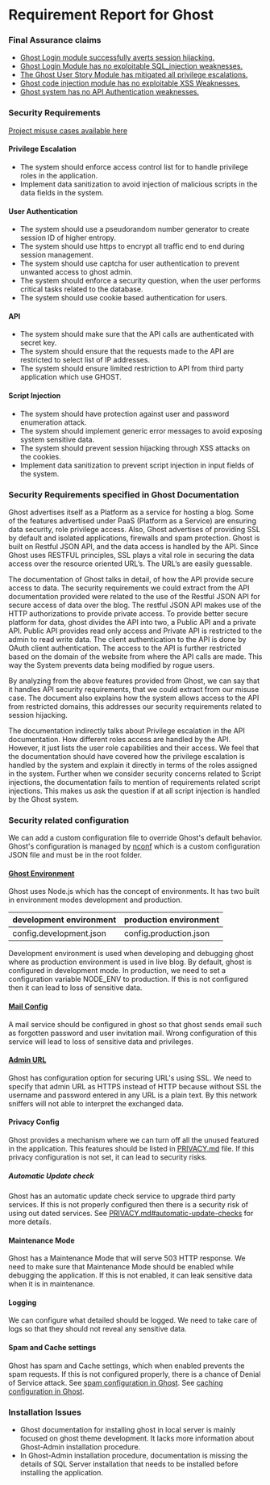 # Requirement Report for Ghost


### Final Assurance claims
* 	[Ghost Login module successfully averts session hijacking.](https://www.lucidchart.com/invitations/accept/0a976aa4-6349-48fc-8ed8-dc3c684c11d4)
* 	[Ghost Login Module has no exploitable SQL_injection weaknesses.](https://www.lucidchart.com/invitations/accept/0a976aa4-6349-48fc-8ed8-dc3c684c11d4)
* 	[The Ghost User Story Module has mitigated all privilege escalations.](https://www.lucidchart.com/invitations/accept/0a976aa4-6349-48fc-8ed8-dc3c684c11d4)
* 	[Ghost code injection module has no exploitable XSS Weaknesses.](https://www.lucidchart.com/invitations/accept/0a976aa4-6349-48fc-8ed8-dc3c684c11d4)
* 	[Ghost system has no API Authentication weaknesses.](https://www.lucidchart.com/invitations/accept/0a976aa4-6349-48fc-8ed8-dc3c684c11d4)

### Security Requirements

[Project misuse cases available here](https://www.lucidchart.com/invitations/accept/12f66949-a4b7-4950-84f2-78229cdff59d)

#### Privilege Escalation
* The system should enforce access control list for to handle privilege roles in the application.
* Implement data sanitization to avoid injection of malicious scripts in the data fields in the system.


#### User Authentication
* The system should use a pseudorandom number generator to create session ID of higher entropy.
* The system should use https to encrypt all traffic end to end during session management.
* The system should use captcha for user authentication to prevent unwanted access to ghost admin.
* The system should enforce a security question, when the user performs critical tasks related to the database.
* The system should use cookie based authentication for users. 


#### API
* The system should make sure that the API calls are authenticated with secret key.
* The system should ensure that the requests made to the API are restricted to select list of IP addresses.
* The system should ensure limited restriction to API from third party application which use GHOST.


#### Script Injection
* The system should have protection against user and password enumeration attack.
* The system should implement generic error messages to avoid exposing system sensitive data.
* The system should prevent session hijacking through XSS attacks on the cookies.
* Implement data sanitization to prevent script injection in input fields of the system.


### Security Requirements specified in Ghost Documentation

Ghost advertises itself as a Platform as a service for hosting a blog. Some of the features advertised under PaaS (Platform as a Service) are ensuring data security, role privilege access. Also, Ghost advertises of providing SSL by default and isolated applications, firewalls and spam protection. Ghost is built on Restful JSON API, and the data access is handled by the API. Since Ghost uses RESTFUL principles, SSL plays a vital role in securing the data access over the resource oriented URL’s. The URL’s are easily guessable.

The documentation of Ghost talks in detail, of how the API provide secure access to data.
The security requirements we could extract from the API documentation provided were related to the use of the Restful JSON API for secure access of data over the blog. The restful JSON API makes use of the HTTP authorizations to provide private access.
To provide better secure platform for data, ghost divides the API into two, a Public API and a private API. Public API provides read only access and Private API is restricted to the admin to read write data. The client authentication to the API is done by OAuth client authentication. The access to the API is further restricted based on the domain of the website from where the API calls are made. This way the System prevents data being modified by rogue users.

By analyzing from the above features provided from Ghost, we can say that it handles API security requirements, that we could extract from our misuse case. The document also explains how the system allows access to the API from restricted domains, this addresses our security requirements related to session hijacking.

The documentation indirectly talks about Privilege escalation in the API documentation. How different roles access are handled by the API. However, it just lists the user role capabilities and their access. We feel that the documentation should have covered how the privilege escalation is handled by the system and explain it directly in terms of the roles assigned in the system.
Further when we consider security concerns related to Script injections, the documentation fails to mention of requirements related script injections. This makes us ask the question if at all script injection is handled by the Ghost system.



### Security related configuration

We can add a custom configuration file to override Ghost's default behavior. Ghost's configuration is managed by [nconf](https://github.com/indexzero/nconf) which is a custom configuration JSON file and must be in the root folder.

#### [Ghost Environment](https://docs.ghost.org/docs/config) 

Ghost uses Node.js which has the concept of environments. It has two built in environment modes development and production. 

development environment | production environment
---|---
config.development.json | config.production.json


Development environment is used when developing and debugging ghost where as production environment is used in live blog. By default, ghost is configured in development mode. In production, we need to set a configuration variable NODE_ENV to production. If this is not configured then it can lead to loss of sensitive data.

#### [Mail Config](https://docs.ghost.org/docs/mail-config)
A mail service should be configured in ghost so that ghost sends email such as forgotten password and user invitation mail. Wrong configuration of this service will lead to loss of sensitive data and privileges.

#### [Admin URL](https://docs.ghost.org/docs/cli-knowledge-base#section-ssl)
Ghost has configuration option for securing URL's using SSL. We need to specify that admin URL as HTTPS instead of HTTP because without SSL the username and password entered in any URL is a plain text. By this network sniffers will not able to interpret the exchanged data.

#### Privacy Config
Ghost provides a mechanism where we can turn off all the unused featured in the application. This features should be listed in [PRIVACY.md](https://github.com/TryGhost/Ghost/blob/master/PRIVACY.md) file. If this privacy configuration is not set, it can lead to security risks.

##### *Automatic Update check*
Ghost has an automatic update check service to upgrade third party services. If this is not properly configured then there is a security risk of using out dated services.
See [PRIVACY.md#automatic-update-checks](https://github.com/TryGhost/Ghost/blob/master/PRIVACY.md#automatic-update-checks) for more details.
#### Maintenance Mode
Ghost has a Maintenance Mode that will serve 503 HTTP response. We need to make sure that Maintenance Mode should be enabled while debugging the application. If this is not enabled, it can leak sensitive data when it is in maintenance.
#### Logging
We can configure what detailed should be logged. We need to take care of logs so that they should not reveal any sensitive data.
#### Spam and Cache settings
Ghost has spam and Cache settings, which when enabled prevents the spam requests. If this is not configured properly, there is a chance of Denial of Service attack. 
See [spam configuration in Ghost](https://github.com/TryGhost/Ghost/blob/master/core/server/config/defaults.json#L26).
See [caching configuration in Ghost](https://github.com/TryGhost/Ghost/blob/master/core/server/config/defaults.json#L57).

### Installation Issues
* Ghost documentation for installing ghost in local server is mainly focused on ghost theme development. It lacks more information about Ghost-Admin installation procedure.
* In Ghost-Admin installation procedure, documentation is missing the details of SQL Server installation that needs to be installed before installing the application.
